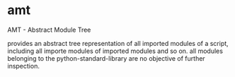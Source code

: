 # amt
AMT - Abstract Module Tree

provides an abstract tree representation of all imported modules of a script, including all importe modules of imported modules and so on. all modules belonging to the 
python-standard-library are no objective of further inspection.
